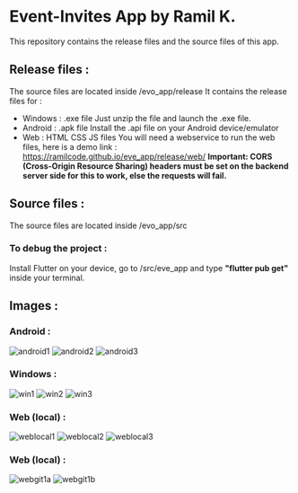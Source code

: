 # Event-Invites App by Ramil K.
This repository contains the release files and the source files of this app.

## Release files :
The source files are located inside /evo_app/release
It contains the release files for :

 - Windows : .exe file
	Just unzip the file and launch the .exe file.
 - Android : .apk file
   Install the .api file on your Android device/emulator
 - Web : HTML CSS JS files
	You will need a webservice to run the web files, here is a demo link : https://ramilcode.github.io/eve_app/release/web/ 
	**Important: CORS (Cross-Origin Resource Sharing) headers must be set on the backend server side for this to work, else the requests will fail.**

## Source files :
The source files are located inside /evo_app/src

### To debug the project :
Install Flutter on your device, go to /src/eve_app and type **"flutter pub get"** inside your terminal.

## Images :

### Android :
![android1](images/android1.png)
![android2](images/android2.png)
![android3](images/android3.png)

### Windows :
![win1](images/win1.png)
![win2](images/win2.png)
![win3](images/win3.png)

### Web (local) :
![weblocal1](images/weblocal1.png)
![weblocal2](images/weblocal2.png)
![weblocal3](images/weblocal3.png)

### Web (local) :
![webgit1a](images/webgit1a.png)
![webgit1b](images/webgit1b.png)